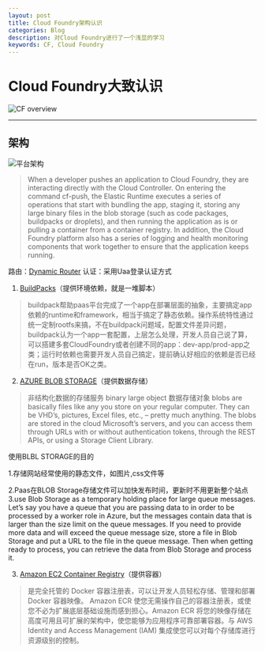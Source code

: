 ```yaml
---
layout: post
title: Cloud Foundry架构认识
categories: Blog
description: 对Cloud Foundry进行了一个浅显的学习
keywords: CF, Cloud Foundry
---
```

# Cloud Foundry大致认识

![CF overview][1]

------


## 架构 ##
![平台架构][2]

> When a developer pushes an application to Cloud Foundry, they are interacting directly with the Cloud Controller. On entering the command cf-push, the Elastic Runtime executes a series of operations that start with bundling the app, staging it, storing any large binary files in the blob storage (such as code packages, buildpacks or droplets), and then running the application as is or pulling a container from a container registry. In addition, the Cloud Foundry platform also has a series of logging and health monitoring components that work together to ensure that the application keeps running.

路由：[Dynamic Router][3]
认证：采用Uaa登录认证方式

 1. [BuildPacks][4]（提供环境依赖，就是一堆脚本）
> buildpack帮助paas平台完成了一个app在部署层面的抽象，主要搞定app依赖的runtime和framework，相当于搞定了静态依赖。操作系统特性通过统一定制rootfs来搞，不在buildpack问题域，配置文件差异问题，buildpack认为一个app一套配置，上层怎么处理，开发人员自己说了算，可以搭建多套CloudFoundry或者创建不同的app：dev-app/prod-app之类；运行时依赖也需要开发人员自己搞定，提前确认好相应的依赖是否已经在run，版本是否OK之类。


 2. [AZURE BLOB STORAGE][5]（提供数据存储）

 > 非结构化数据的存储服务  binary large object 数据存储对象
 > blobs are basically files like any you store on your regular computer. They can be VHD’s, pictures, Excel files, etc., – pretty much anything.
 > The blobs are stored in the cloud Microsoft’s servers, and you can access them through URLs with or without authentication tokens, through the REST APIs, or using a Storage Client Library.
 
   使用BLBL STORAGE的目的  

   1.存储网站经常使用的静态文件，如图片,css文件等  

   2.Paas在BLOB Storage存储文件可以加快发布时间，更新时不用更新整个站点  
   3.use Blob Storage as a temporary holding place for large queue messages. Let’s say you have a queue that you are passing data to in order to be processed by a worker role in Azure, but the messages contain data that is larger than the size limit on the queue messages. If you need to provide more data and will exceed the queue message size, store a file in Blob Storage and put a URL to the file in the queue message. Then when getting ready to process, you can retrieve the data from Blob Storage and process it.


 3. [Amazon EC2 Container Registry][6]（提供容器）
 > 是完全托管的 Docker 容器注册表，可以让开发人员轻松存储、管理和部署 Docker 容器映像。
 > Amazon ECR 使您无需操作自己的容器注册表，或使您不必为扩展底层基础设施而感到担心。Amazon ECR 将您的映像存储在高度可用且可扩展的架构中，使您能够为应用程序可靠部署容器。与 AWS Identity and Access Management (IAM) 集成使您可以对每个存储库进行资源级别的控制。




  [1]: https://www.cloudfoundry.org/wp-content/uploads/2017/01/cloudfoundry_marketecture-1-1200x559.png
  [2]: http://cloudfoundry.staging.wpengine.com/wp-content/uploads/2017/01/cloudfoundry_platform_architecture-1200x575.png
  [3]: http://camel.apache.org/dynamic-router.html
  [4]: http://www.educity.cn/wenda/386635.html
  [5]: https://www.simple-talk.com/cloud/platform-as-a-service/azure-blob-storage-part-1-introduction/
  [6]: https://aws.amazon.com/cn/ecr/
  [7]: https://www.zybuluo.com/mdeditor?url=https://www.zybuluo.com/static/editor/md-help.markdown
  [8]: https://www.zybuluo.com/mdeditor?url=https://www.zybuluo.com/static/editor/md-help.markdown#cmd-markdown-高阶语法手册
  [9]: http://weibo.com/ghosert
  [10]: http://meta.math.stackexchange.com/questions/5020/mathjax-basic-tutorial-and-quick-reference